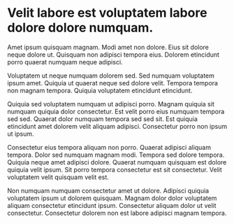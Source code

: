 # Velit labore est voluptatem labore dolore dolore numquam.

Amet ipsum quisquam magnam. Modi amet non dolore. Eius sit dolore neque dolore ut. Quisquam non adipisci tempora eius. Dolorem etincidunt porro quaerat numquam neque adipisci.

Voluptatem ut neque numquam dolorem sed. Sed numquam voluptatem ipsum amet. Quiquia ut quaerat neque sed dolore velit. Tempora tempora non magnam tempora. Quiquia voluptatem etincidunt etincidunt.

Quiquia sed voluptatem numquam ut adipisci porro. Magnam quiquia sit numquam quiquia dolor consectetur. Est velit porro eius numquam tempora sed sed. Quaerat dolor numquam tempora sed sed sit. Est quiquia etincidunt amet dolorem velit aliquam adipisci. Consectetur porro non ipsum ut ipsum.

Consectetur eius tempora aliquam non porro. Quaerat adipisci aliquam tempora. Dolor sed numquam magnam modi. Tempora sed dolore tempora. Quiquia neque amet adipisci dolore. Quaerat numquam quisquam est dolore quiquia velit ipsum. Sit porro tempora consectetur est sit consectetur. Velit voluptatem velit quisquam velit est.

Non numquam numquam consectetur amet ut dolore. Adipisci quiquia voluptatem ipsum ut dolorem quisquam. Magnam dolor dolor voluptatem aliquam consectetur etincidunt ipsum. Consectetur aliquam dolor ut velit consectetur. Consectetur dolorem non est labore adipisci magnam tempora.


